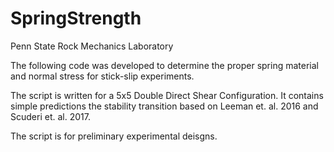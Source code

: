 # SpringStrength

Penn State Rock Mechanics Laboratory

The following code was developed to determine the proper spring material and normal stress for stick-slip experiments. 

The script is written for a 5x5 Double Direct Shear Configuration. It contains simple predictions the stability transition based on 
Leeman et. al. 2016 and Scuderi et. al. 2017.

The script is for preliminary experimental deisgns. 
